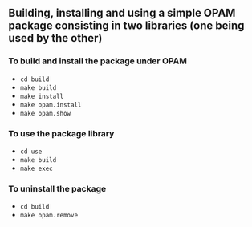 ## Building, installing and using a simple OPAM package consisting in two libraries (one being used by the other)

### To build and install the package under OPAM

- `cd build`
- `make build`
- `make install`
- `make opam.install`
- `make opam.show`

### To use the package library

- `cd use`
- `make build`
- `make exec`

### To uninstall the package

- `cd build`
- `make opam.remove`

